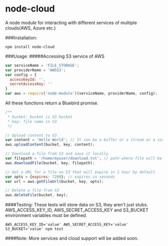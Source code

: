 node-cloud
================

A node module for interacting with different services of multiple clouds(AWS, Azure etc.)

###Installation:
```
npm install node-cloud
```

###Usage:
#####Accessing S3 service of AWS
```js
var serviceName = 'FILE_STORAGE';
var providerName = 'AWSS3';
var config = {
  accessKeyId: '',
  secretAccessKey: ''
}
var aws = require('node-module')(serviceName, providerName, config);
```

All these functions return a Bluebird promise.
```js
/**
 * bucket: bucket is S3 bucket
 * key: file name in S3
 */

// Upload content to S3
var content = 'Hello World'; // It can be a buffer or a stream or a simple string
aws.uploadContent(bucket, key, content);

// Download a file from S3 and save it locally
var filepath = '/home/myuser/download.txt'; // path where file will be downloaded
aws.downloadFile(bucket, key, filepath);

// Get a URL for a file on S3 that will expire in 1 hour by default
var opts = {expires: 7200}; // expires in seconds
var url = aws.getFileUrl(bucket, key, opts);

// Delete a file from S3
aws.deleteFile(bucket, key);
```

####Testing:
These tests will store data on S3, they aren't just stubs. AWS_ACCESS_KEY_ID, AWS_SECRET_ACCESS_KEY and S3_BUCKET environment variables must be defined.
```
AWS_ACCESS_KEY_ID='value' AWS_SECRET_ACCESS_KEY='value' S3_BUCKET='value' npm test
```

####Note: More services and cloud support will be added soon.
